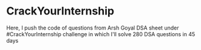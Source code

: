 # CrackYourInternship
Here, I push the code of questions from Arsh Goyal DSA sheet under #CrackYourInternship challenge in which I'll solve 280 DSA questions in 45 days
